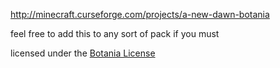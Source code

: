 http://minecraft.curseforge.com/projects/a-new-dawn-botania

feel free to add this to any sort of pack if you must

licensed under the [Botania License](http://botaniamod.net/license.php)
